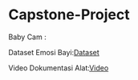 # Capstone-Project 
Baby Cam :

Dataset Emosi Bayi:[Dataset](https://drive.google.com/file/d/1npvhqiZOG0NbI3IBvsBCxXRqqvG8BJyU/view?usp=drive_link)

Video Dokumentasi Alat:[Video](https://drive.google.com/file/d/1npvhqiZOG0NbI3IBvsBCxXRqqvG8BJyU/view?usp=drive_link)
